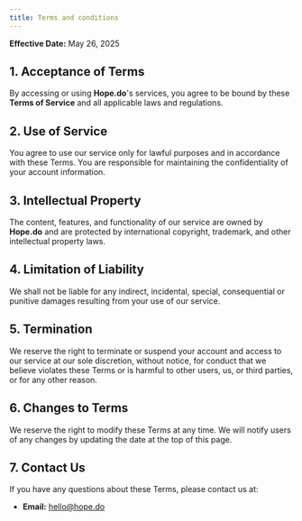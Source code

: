 ```yaml
---
title: Terms and conditions
---
```


**Effective Date:** May 26, 2025

## 1. Acceptance of Terms

By accessing or using **Hope.do**'s services, you agree to be bound by these **Terms of Service** and all applicable laws and regulations.

## 2. Use of Service

You agree to use our service only for lawful purposes and in accordance with these Terms. You are responsible for maintaining the confidentiality of your account information.

## 3. Intellectual Property

The content, features, and functionality of our service are owned by **Hope.do** and are protected by international copyright, trademark, and other intellectual property laws.

## 4. Limitation of Liability

We shall not be liable for any indirect, incidental, special, consequential or punitive damages resulting from your use of our service.

## 5. Termination

We reserve the right to terminate or suspend your account and access to our service at our sole discretion, without notice, for conduct that we believe violates these Terms or is harmful to other users, us, or third parties, or for any other reason.

## 6. Changes to Terms

We reserve the right to modify these Terms at any time. We will notify users of any changes by updating the date at the top of this page.

## 7. Contact Us

If you have any questions about these Terms, please contact us at:

* **Email:** hello@hope.do